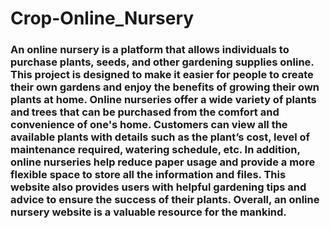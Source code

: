 # Crop-Online_Nursery

### An online nursery is a platform that allows individuals to purchase plants, seeds, and other gardening supplies online. This project is designed to make it easier for people to create their own gardens and enjoy the benefits of growing their own plants at home. Online nurseries offer a wide variety of plants and trees that can be purchased from the comfort and convenience of one's home. Customers can view all the  available plants with details such as the plant’s cost, level of maintenance required, watering schedule, etc. In addition, online nurseries help reduce paper usage and provide a more flexible space to store all the information and files. This website also provides users with helpful gardening tips and advice to ensure the success of their plants. Overall, an online nursery website is a valuable resource for the mankind.
